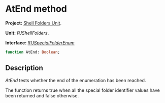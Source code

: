 # AtEnd method #

**Project:** [Shell Folders Unit](ShellFoldersUnit.md).

**Unit:** _PJShellFolders_.

**Interface:** _[IPJSpecialFolderEnum](IPJSpecialFolderEnum.md)_

```pascal
function AtEnd: Boolean;
```

## Description ##

_AtEnd_ tests whether the end of the enumeration has been reached.

The function returns true when all the special folder identifier values have been returned and false otherwise.